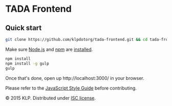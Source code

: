 TADA Frontend
================

## Quick start

```sh
git clone https://github.com/klpdotorg/tada-frontend.git && cd tada-frontend
```

Make sure [Node.js](http://nodejs.org/) and [npm](https://www.npmjs.org/) are
[installed](http://nodejs.org/download/).

```sh
npm install
npm install -g gulp
gulp
```


Once that's done, open up http://localhost:3000/ in your browser.

Please refer to the [JavaScript Style Guide](https://github.com/klpdotorg/tada-frontend/wiki/JavaScript-Style-Guide) before contributing. 

&copy; 2015 KLP. Distributed under [ISC license](LICENSE.md).
